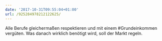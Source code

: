 ```yaml
---
date: '2017-10-31T09:55:04+01:00'
url: /925284978212122625/
---
```

Alle Berufe gleichermaßen respektieren und mit einem #Grundeinkommen vergüten. Was danach wirklich benötigt wird, soll der Markt regeln.
